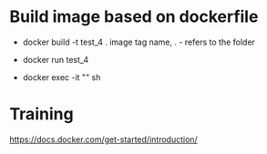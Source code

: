 # Build image based on dockerfile
- docker build -t test_4 . 
                  image tag name, . - refers to the folder
- docker run test_4

- docker exec -it "<ContaienrId>" sh 


# Training 
https://docs.docker.com/get-started/introduction/